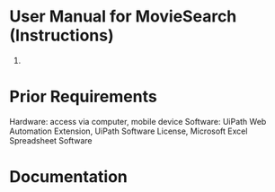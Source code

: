 # User Manual for MovieSearch (Instructions)
  1. 

# Prior Requirements
Hardware: access via computer, mobile device
Software: UiPath Web Automation Extension, UiPath Software License, Microsoft Excel Spreadsheet Software

# Documentation 

